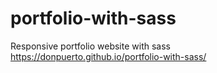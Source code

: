 # portfolio-with-sass
Responsive portfolio website with sass
https://donpuerto.github.io/portfolio-with-sass/
